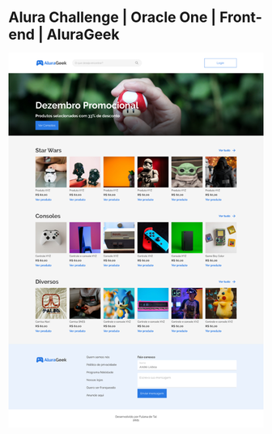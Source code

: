 # Alura Challenge | Oracle One | Front-end | AluraGeek 

<p align="center" >
     <img width="600" heigth="300" src=".github/Home.png">
</p>



